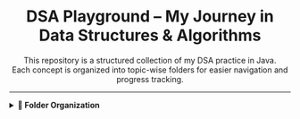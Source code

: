 <h1 align="center">DSA Playground – My Journey in Data Structures & Algorithms</h1>

<p align="center">
  This repository is a structured collection of my DSA practice in Java.<br>
  Each concept is organized into topic-wise folders for easier navigation and progress tracking.
</p>

---

<details>
  <summary><b>📂 Folder Organization</b></summary>

